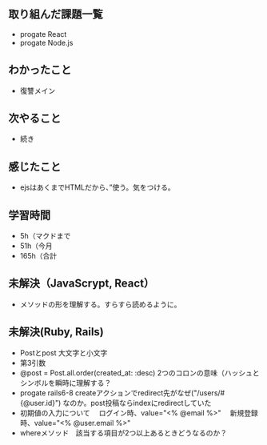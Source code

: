 ## 取り組んだ課題一覧
- progate React
- progate Node.js
## わかったこと
- 復讐メイン
## 次やること
- 続き
## 感じたこと
- ejsはあくまでHTMLだから、”使う。気をつける。
## 学習時間
- 5h（マクドまで
- 51h（今月
- 165h（合計

## 未解決（JavaScrypt, React）
- メソッドの形を理解する。すらすら読めるように。

## 未解決(Ruby, Rails)
- Postとpost 大文字と小文字
- 第3引数
- @post = Post.all.order(created_at: :desc) 2つのコロンの意味（ハッシュとシンボルを瞬時に理解する？
- progate rails6-8 createアクションでredirect先がなぜ("/users/#{@user.id}") なのか。post投稿ならindexにredirectしていた
- 初期値の入力について
　ログイン時、value="<% @email %>"
　新規登録時、value="<% @user.email %>"
- whereメソッド　該当する項目が2つ以上あるときどうなるのか？
